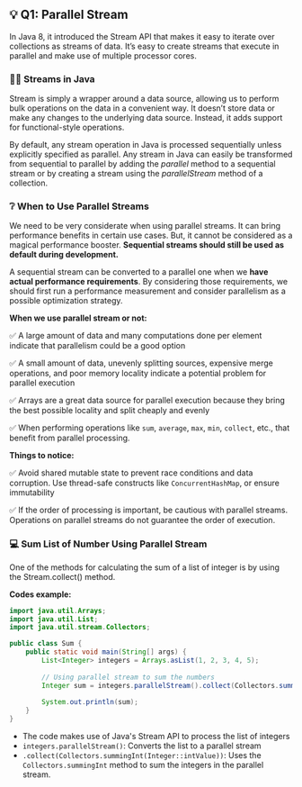 ## 💡 Q1: Parallel Stream

In Java 8, it introduced the Stream API that makes it easy to iterate over collections as streams of data. It’s easy to create streams that execute in parallel and make use of multiple processor cores.

### 👩‍🏫 Streams in Java

Stream is simply a wrapper around a data source, allowing us to perform bulk operations on the data in a convenient way. It doesn’t store data or make any changes to the underlying data source. Instead, it adds support for functional-style operations.

By default, any stream operation in Java is processed sequentially unless explicitly specified as parallel. Any stream in Java can easily be transformed from sequential to parallel by adding the *parallel* method to a sequential stream or by creating a stream using the *parallelStream* method of a collection.

### ❔ When to Use Parallel Streams

We need to be very considerate when using parallel streams. It can bring performance benefits in certain use cases. But, it cannot be considered as a magical performance booster. **Sequential streams should still be used as default during development.**

A sequential stream can be converted to a parallel one when we **have actual performance requirements**. By considering those requirements, we should first run a performance measurement and consider parallelism as a possible optimization strategy.

**When we use parallel stream or not:**

✅ A large amount of data and many computations done per element indicate that parallelism could be a good option

✅ A small amount of data, unevenly splitting sources, expensive merge operations, and poor memory locality indicate a potential problem for parallel execution

✅ Arrays are a great data source for parallel execution because they bring the best possible locality and split cheaply and evenly

✅ When performing operations like `sum`, `average`, `max`, `min`, `collect`, etc., that benefit from parallel processing.

**Things to notice:**

✅ Avoid shared mutable state to prevent race conditions and data corruption. Use thread-safe constructs like `ConcurrentHashMap`, or ensure immutability

✅ If the order of processing is important, be cautious with parallel streams. Operations on parallel streams do not guarantee the order of execution.

### 💻 Sum List of Number Using Parallel Stream

One of the methods for calculating the sum of a list of integer is by using the Stream.collect() method.

**Codes example:**

```java
import java.util.Arrays;
import java.util.List;
import java.util.stream.Collectors;

public class Sum {
    public static void main(String[] args) {
        List<Integer> integers = Arrays.asList(1, 2, 3, 4, 5);
        
        // Using parallel stream to sum the numbers
        Integer sum = integers.parallelStream().collect(Collectors.summingInt(Integer::intValue));
        
        System.out.println(sum);
    }
}
```

- The code makes use of Java's Stream API to process the list of integers
- `integers.parallelStream()`: Converts the list to a parallel stream
- `.collect(Collectors.summingInt(Integer::intValue))`: Uses the `Collectors.summingInt` method to sum the integers in the parallel stream.